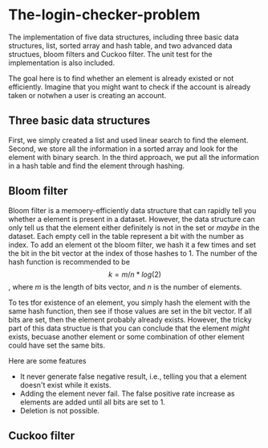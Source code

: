 # The-login-checker-problem

The implementation of five data structures, including three basic data structures, list, sorted array and hash table, and two advanced data structues, bloom filters and Cuckoo filter. The unit test for the implementation is also included.

The goal here is to find whether an element is already existed or not efficiently. Imagine that you might want to check if the account is already taken or notwhen a user is creating an account.

## Three basic data structures
First, we simply created a list and used linear search to find the element. Second, we store all the information in a sorted array and look for the element with binary search. In the third approach, we put all the information in a hash table and find the element through hashing.

## Bloom filter
Bloom filter is a memoery-efficiently data structure that can rapidly tell you whether a element is present in a dataset. However, the data structure can only tell us that the element either definitely is not in the set or *maybe* in the dataset. 
Each empty cell in the table represent a bit with the number as index. To add an element ot the bloom filter, we hash it a few times and set the bit in the bit vector at the index of those hashes to 1. The number of the hash function is recommended to be 
$$k = m/n*log(2)$$ , where $m$ is the length of bits vector, and $n$ is the number of elements.

To tes tfor existence of an element, you simply hash the element with the same hash function, then see if those values are set in the bit vector. If all bits are set, then the element probably already exists. However, the tricky part of this data structue is that you can conclude that the element *might* exists, becuase another element or some combination of other element could have set the same bits.

Here are some features 
* It never generate false negative result, i.e., telling you that a element doesn't exist while it exists.
* Adding the element never fail. The false positive rate increase as elements are added until all bits are set to 1.
* Deletion is not possible.

## Cuckoo filter


